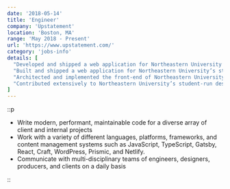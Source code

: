 ```yaml
---
date: '2018-05-14'
title: 'Engineer'
company: 'Upstatement'
location: 'Boston, MA'
range: 'May 2018 - Present'
url: 'https://www.upstatement.com/'
category: 'jobs-info'
details: [
  "Developed and shipped a web application for Northeastern University’s student-run design studio, Scout, using React.js",
  "Built and shipped a web application for Northeastern University’s student-run design studio, Scout, using React.js",
  "Architected and implemented the front-end of Northeastern University’s student-run design studio, Scout, using React.js",
  "Contributed extensively to Northeastern University’s student-run design studio, Scout, using React.js"
]
---
```


::p
  - Write modern, performant, maintainable code
    for a diverse array of client and internal projects
  - Work with a variety of different languages, platforms,
    frameworks, and content management systems such as
    JavaScript, TypeScript, Gatsby, React, Craft, WordPress,
    Prismic, and Netlify.
  - Communicate with multi-disciplinary teams of engineers,
    designers, producers, and clients on a daily basis

::

